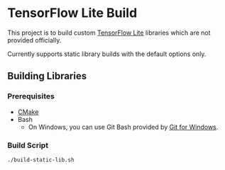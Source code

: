 # TensorFlow Lite Build

This project is to build custom [TensorFlow Lite](https://www.tensorflow.org/lite) libraries which are not provided officially.

Currently supports static library builds with the default options only.

## Building Libraries

### Prerequisites

- [CMake](https://cmake.org/install)
- Bash
  - On Windows, you can use Git Bash provided by [Git for Windows](https://git-scm.com/download/win).

### Build Script

```sh
./build-static-lib.sh
```
